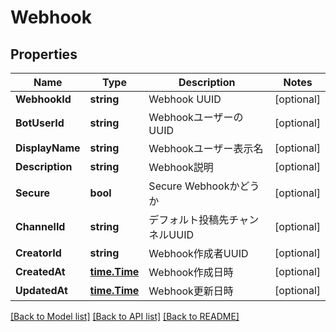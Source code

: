 # Webhook

## Properties

Name | Type | Description | Notes
------------ | ------------- | ------------- | -------------
**WebhookId** | **string** | Webhook UUID | [optional] 
**BotUserId** | **string** | WebhookユーザーのUUID | [optional] 
**DisplayName** | **string** | Webhookユーザー表示名 | [optional] 
**Description** | **string** | Webhook説明 | [optional] 
**Secure** | **bool** | Secure Webhookかどうか | [optional] 
**ChannelId** | **string** | デフォルト投稿先チャンネルUUID | [optional] 
**CreatorId** | **string** | Webhook作成者UUID | [optional] 
**CreatedAt** | [**time.Time**](time.Time.md) | Webhook作成日時 | [optional] 
**UpdatedAt** | [**time.Time**](time.Time.md) | Webhook更新日時 | [optional] 

[[Back to Model list]](../README.md#documentation-for-models) [[Back to API list]](../README.md#documentation-for-api-endpoints) [[Back to README]](../README.md)


